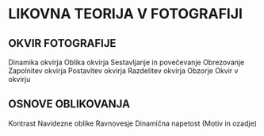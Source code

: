 # LIKOVNA TEORIJA V FOTOGRAFIJI

## OKVIR FOTOGRAFIJE

Dinamika okvirja
Oblika okvirja
Sestavljanje in povečevanje
Obrezovanje
Zapolnitev okvirja
Postavitev okvirja
Razdelitev okvirja
Obzorje
Okvir v okvirju

## OSNOVE OBLIKOVANJA

Kontrast
Navidezne oblike
Ravnovesje
Dinamična napetost
(Motiv in ozadje)

